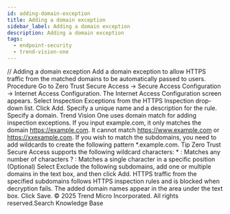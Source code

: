 ```yaml
---
id: adding-domain-exception
title: Adding a domain exception
sidebar_label: Adding a domain exception
description: Adding a domain exception
tags:
  - endpoint-security
  - trend-vision-one
---
```


/*<![CDATA[*/ $('#title').html($('meta[name=map-description]').attr('content')); /*]]>*/ Adding a domain exception Add a domain exception to allow HTTPS traffic from the matched domains to be automatically passed to users. Procedure Go to Zero Trust Secure Access → Secure Access Configuration → Internet Access Configuration. The Internet Access Configuration screen appears. Select Inspection Exceptions from the HTTPS Inspection drop-down list. Click Add. Specify a unique name and a description for the rule. Specify a domain. Trend Vision One uses domain match for adding inspection exceptions. If you input example.com, it only matches the domain https://example.com. It cannot match https://www.example.com or https://xxexample.com. If you wish to match the subdomains, you need to add wildcards to create the following pattern *.example.com. Tip Zero Trust Secure Access supports the following wildcard characters: * : Matches any number of characters ? : Matches a single character in a specific position (Optional) Select Exclude the following subdomains, add one or multiple domains in the text box, and then click Add. HTTPS traffic from the specified subdomains follows HTTPS inspection rules and is blocked when decryption fails. The added domain names appear in the area under the text box. Click Save. © 2025 Trend Micro Incorporated. All rights reserved.Search Knowledge Base